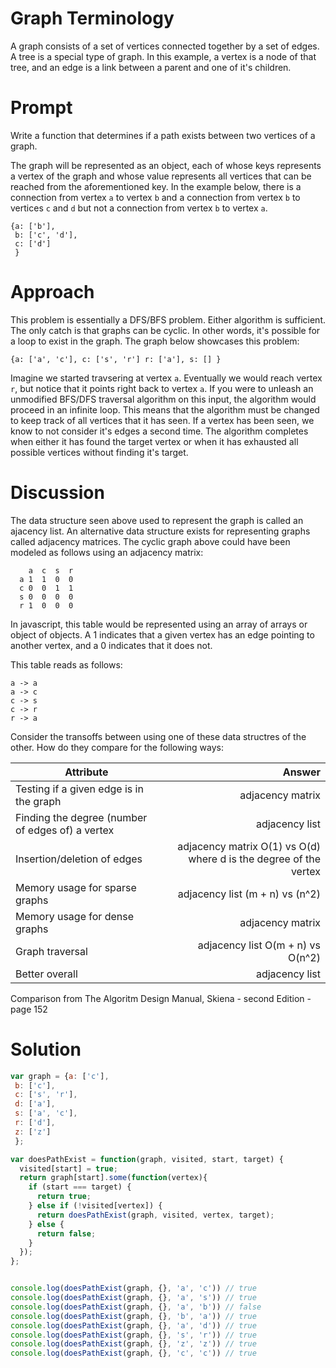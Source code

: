 # Graph Terminology

A graph consists of a set of vertices connected together by a set of edges. A tree is a special type of graph. In this example, a vertex is a node of that tree, and an edge is a link between a parent and one of it's children.

# Prompt

Write a function that determines if a path exists between two vertices of a graph.

The graph will be represented as an object, each of whose keys represents a vertex of the graph and whose value represents all vertices that can be reached from the aforementioned key. In the example below, there is a connection from vertex `a` to vertex `b` and a connection from vertex `b` to vertices `c` and `d` but not a connection from vertex `b` to vertex `a`.

    {a: ['b'],
     b: ['c', 'd'],
     c: ['d']
     }

# Approach

This problem is essentially a DFS/BFS problem. Either algorithm is sufficient. The only catch is that graphs can be cyclic. In other words, it's possible for a loop to exist in the graph. The graph below showcases this problem:

`{a: ['a', 'c'],
 c: ['s', 'r']
 r: ['a'],
 s: []
 }`

     
Imagine we started travsering at vertex `a`. Eventually we would reach vertex `r`, but notice that it points right back to vertex `a`. If you were to unleash an unmodified BFS/DFS traversal algorithm on this input, the algorithm would proceed in an infinite loop. This means that the algorithm must be changed to keep track of all vertices that it has seen. If a vertex has been seen, we know to not consider it's edges a second time. The algorithm completes when either it has found the target vertex or when it has exhausted all possible vertices without finding it's target.

# Discussion

The data structure seen above used to represent the graph is called an ajacency list. An alternative data structure exists for representing graphs called adjacency matrices. The cyclic graph above could have been modeled as follows using an adjacency matrix:

        a  c  s  r
      a 1  1  0  0
      c 0  0  1  1
      s 0  0  0  0
      r 1  0  0  0
    
In javascript, this table would be represented using an array of arrays or object of objects. A 1 indicates that a given vertex has an edge pointing to another vertex, and a 0 indicates that it does not. 

This table reads as follows:<br>

`a -> a`<br>
`a -> c`<br>
`c -> s`<br>
`c -> r`<br>
`r -> a`

Consider the transoffs between using one of these data structres of the other. How do they compare for the following ways:

| Attribute                                             | Answer                                                            |
| ------------------------------------------------------|------------------------------------------------------------------:|
| Testing if a given edge is in the graph               | adjacency matrix                                                  |
| Finding the degree (number of edges of) a vertex      | adjacency list                                                    |
| Insertion/deletion of edges                           | adjacency matrix O(1) vs O(d) where d is the degree of the vertex |
| Memory usage for sparse graphs                        | adjacency list (m + n) vs (n^2)                                   |
| Memory usage for dense graphs                         | adjacency matrix                                                  |
| Graph traversal                                       | adjacency list O(m + n) vs O(n^2)                                 |
| Better overall                                        | adjacency list                                                    |

Comparison from The Algoritm Design Manual, Skiena - second Edition - page 152

# Solution

```javascript
var graph = {a: ['c'],
 b: ['c'],
 c: ['s', 'r'],
 d: ['a'],
 s: ['a', 'c'],
 r: ['d'],
 z: ['z']
 };

var doesPathExist = function(graph, visited, start, target) {
  visited[start] = true;
  return graph[start].some(function(vertex){
    if (start === target) {
      return true;
    } else if (!visited[vertex]) {
      return doesPathExist(graph, visited, vertex, target);
    } else {
      return false;
    }
  });
};


console.log(doesPathExist(graph, {}, 'a', 'c')) // true
console.log(doesPathExist(graph, {}, 'a', 's')) // true
console.log(doesPathExist(graph, {}, 'a', 'b')) // false
console.log(doesPathExist(graph, {}, 'b', 'a')) // true
console.log(doesPathExist(graph, {}, 'a', 'd')) // true
console.log(doesPathExist(graph, {}, 's', 'r')) // true
console.log(doesPathExist(graph, {}, 'z', 'z')) // true
console.log(doesPathExist(graph, {}, 'c', 'c')) // true
```
